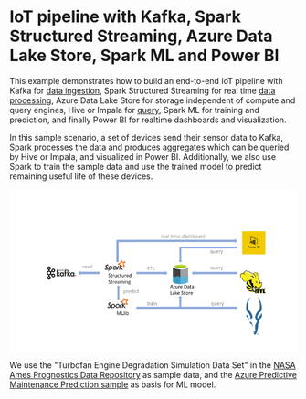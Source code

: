 # IoT pipeline with Kafka, Spark Structured Streaming, Azure Data Lake Store, Spark ML and Power BI

This example demonstrates how to build an end-to-end IoT pipeline with Kafka for [data ingestion](/IoTKafkaSpark/1.Ingest), Spark Structured Streaming for real time [data processing](/IoTKafkaSpark/2.Streaming), Azure Data Lake Store for storage independent of compute and query engines, Hive or Impala for [query](/IoTKafkaSpark/4.Query), Spark ML for training and prediction, and finally Power BI for realtime dashboards and visualization.  

In this sample scenario, a set of devices send their sensor data to Kafka, Spark processes the data and produces aggregates which can be queried by Hive or Impala, and visualized in Power BI.  Additionally, we also use Spark to train the sample data and use the trained model to predict remaining useful life of these devices. 

![Alt text](/IoTKafkaSpark/diagram.png?raw=true "Data Pipeline")

We use the "Turbofan Engine Degradation Simulation Data Set" in the [NASA Ames Prognostics Data Repository](https://ti.arc.nasa.gov/tech/dash/groups/pcoe/prognostic-data-repository/) as sample data, and the [Azure Predictive Maintenance Prediction sample](https://gallery.cortanaintelligence.com/Collection/Predictive-Maintenance-Template-3) as basis for ML model.   
